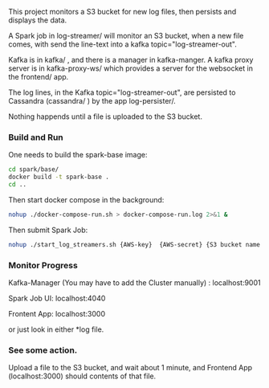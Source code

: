 This project monitors a S3 bucket for new log files, then persists and displays the data.

A Spark job in log-streamer/ will monitor an S3 bucket, when a new file comes, with send the line-text into a kafka topic="log-streamer-out".  

Kafka is in kafka/ , and there is a manager in kafka-manger.  A kafka proxy server is in kafka-proxy-ws/ which provides a server for the websocket in the frontend/ app.  

The log lines, in the Kafka topic="log-streamer-out", are persisted to Cassandra (cassandra/ ) by the app log-persister/.

Nothing happends until a file is uploaded to the S3 bucket.  


### Build and Run
One needs to build the spark-base image:

```bash
cd spark/base/
docker build -t spark-base .
cd ..
```

Then start docker compose in the background:
```bash
nohup ./docker-compose-run.sh > docker-compose-run.log 2>&1 &
```

Then submit Spark Job:
```bash
nohup ./start_log_streamers.sh {AWS-key}  {AWS-secret} {S3 bucket name like: s3a://huginns-news-logs/} > start_log_streamers.log 2>&1 &
```

### Monitor Progress

Kafka-Manager  (You may have to add the Cluster manually) :
localhost:9001

Spark Job UI:
localhost:4040

Frontent App:
localhost:3000

or just look in either *log file.   

### See some action.
Upload a file to the S3 bucket, and wait about 1 minute, and Frontend App (localhost:3000) should contents of that file.